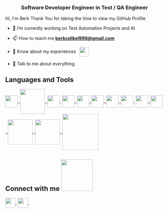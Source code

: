 <h3 align="center">Software Developer Engineer in Test / QA Engineer </h3>

</p>
<div size='20px'> Hi, I'm Berk Thank You for taking the time to view my GitHub Profile
</div>

- 🔭 I’m currently working on Test Automation Projects and AI
-  📫 How to reach me **berkcelikel999@gmail.com**

- 📄 Know about my experiences      &nbsp;    <a href = 'https://www.linkedin.com/in/berkcelikel/'> <img width = '30px' align= 'center'  src="https://raw.githubusercontent.com/rahulbanerjee26/githubAboutMeGenerator/main/icons/linked-in-alt.svg"/></a> 

- 💬 Talk to me about everything

<h2> Languages and Tools  </h2>

<a href="https://www.java.com/tr/" > <img width ='39px' align= 'center'  src ='https://raw.githubusercontent.com/rahulbanerjee26/githubAboutMeGenerator/main/icons/java.svg'>&nbsp; </a>
<a href="https://learn.microsoft.com/en-us/dotnet/csharp/" > <img width ='79px' align= 'center' src="https://www.avenga.com/wp-content/uploads/2020/11/C-Sharp.png">&nbsp;
<a href="https://www.w3.org/html/" > <img width ='39px' align= 'center' src ='https://raw.githubusercontent.com/rahulbanerjee26/githubAboutMeGenerator/main/icons/html.svg'>&nbsp;</a>
<a href="https://www.w3.org/Style/CSS/" > <img width ='39px' align= 'center' src ='https://raw.githubusercontent.com/rahulbanerjee26/githubAboutMeGenerator/main/icons/css.svg'>&nbsp; </a>
<a href="https://www.selenium.dev/" > <img width ='39px' align= 'center' src ='https://camo.githubusercontent.com/74ed64243ba05754329bc527cd4240ebd1c087a1/68747470733a2f2f73656c656e69756d2e6465762f696d616765732f73656c656e69756d5f6c6f676f5f7371756172655f677265656e2e706e67'>&nbsp; </a>
<a href="https://www.jenkins.io/" > <img width ='39px' align= 'center' src ='https://raw.githubusercontent.com/rahulbanerjee26/githubAboutMeGenerator/main/icons/jenkins.svg'>&nbsp; </a>
<a href="https://www.postman.com/" > <img width ='39px' align= 'center' src ='https://raw.githubusercontent.com/rahulbanerjee26/githubAboutMeGenerator/main/icons/postman.svg'>&nbsp; </a>
<a href="https://www.adobe.com/tr/products/photoshop.html" > <img width ='39px' align= 'center' src ='https://raw.githubusercontent.com/rahulbanerjee26/githubAboutMeGenerator/main/icons/photoshop.svg'>&nbsp;</a>
<a href="https://code.visualstudio.com/" > <img width ='39px' align= 'center' src="https://upload.wikimedia.org/wikipedia/commons/thumb/9/9a/Visual_Studio_Code_1.35_icon.svg/1024px-Visual_Studio_Code_1.35_icon.svg.png">&nbsp;
<a href="https://www.jetbrains.com/idea/" > <img width ='39px' align= 'center' src="https://upload.wikimedia.org/wikipedia/commons/thumb/9/9c/IntelliJ_IDEA_Icon.svg/800px-IntelliJ_IDEA_Icon.svg.png">&nbsp;
<a href="https://www.atlassian.com/software/jira" > <img width ='79px' align= 'center' src="https://destek.gazi.edu.tr/images/atlassian-jira-logo-large.png">&nbsp;
<a href="https://www.mysql.com/" > <img width ='79px' align= 'center' src="https://d1.awsstatic.com/asset-repository/products/amazon-rds/1024px-MySQL.ff87215b43fd7292af172e2a5d9b844217262571.png">&nbsp;
<a href="https://cucumber.io/" > <img width ='115px' align= 'center' src ='https://i.pinimg.com/originals/df/9b/06/df9b0688eef574c8c776adcd60d9c094.png'> </a>
 
 </a>



<h2> Connect with me <img src='https://raw.githubusercontent.com/ShahriarShafin/ShahriarShafin/main/Assets/handshake.gif' width="100px"> </h2>
<a href = 'https://www.linkedin.com/in/berkcelikel/'> <img width = '32px' align= 'center' src="https://raw.githubusercontent.com/rahulbanerjee26/githubAboutMeGenerator/main/icons/linked-in-alt.svg"/>&nbsp;</a> 
<a href = 'https://www.github.com/berkcelikel'> <img width = '32px' align= 'center' src="https://raw.githubusercontent.com/rahulbanerjee26/githubAboutMeGenerator/main/icons/github.svg"/>&nbsp;</a> 




